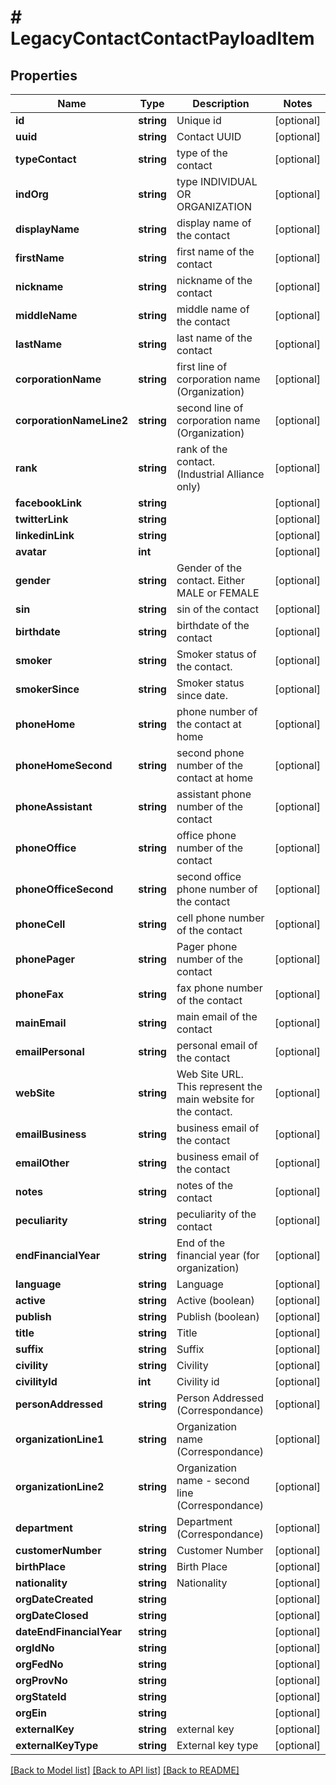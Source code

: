 # # LegacyContactContactPayloadItem

## Properties

Name | Type | Description | Notes
------------ | ------------- | ------------- | -------------
**id** | **string** | Unique id | [optional]
**uuid** | **string** | Contact UUID | [optional]
**typeContact** | **string** | type of the contact | [optional]
**indOrg** | **string** | type INDIVIDUAL OR ORGANIZATION | [optional]
**displayName** | **string** | display name of the contact | [optional]
**firstName** | **string** | first name of the contact | [optional]
**nickname** | **string** | nickname of the contact | [optional]
**middleName** | **string** | middle name of the contact | [optional]
**lastName** | **string** | last name of the contact | [optional]
**corporationName** | **string** | first line of corporation name (Organization) | [optional]
**corporationNameLine2** | **string** | second line of corporation name (Organization) | [optional]
**rank** | **string** | rank of the contact. (Industrial Alliance only) | [optional]
**facebookLink** | **string** |  | [optional]
**twitterLink** | **string** |  | [optional]
**linkedinLink** | **string** |  | [optional]
**avatar** | **int** |  | [optional]
**gender** | **string** | Gender of the contact. Either MALE or FEMALE | [optional]
**sin** | **string** | sin of the contact | [optional]
**birthdate** | **string** | birthdate of the contact | [optional]
**smoker** | **string** | Smoker status of the contact. | [optional]
**smokerSince** | **string** | Smoker status since date. | [optional]
**phoneHome** | **string** | phone number of the contact at home | [optional]
**phoneHomeSecond** | **string** | second phone number of the contact at home | [optional]
**phoneAssistant** | **string** | assistant phone number of the contact | [optional]
**phoneOffice** | **string** | office phone number of the contact | [optional]
**phoneOfficeSecond** | **string** | second office phone number of the contact | [optional]
**phoneCell** | **string** | cell phone number of the contact | [optional]
**phonePager** | **string** | Pager phone number of the contact | [optional]
**phoneFax** | **string** | fax phone number of the contact | [optional]
**mainEmail** | **string** | main email of the contact | [optional]
**emailPersonal** | **string** | personal email of the contact | [optional]
**webSite** | **string** | Web Site URL. This represent the main website for the contact. | [optional]
**emailBusiness** | **string** | business email of the contact | [optional]
**emailOther** | **string** | business email of the contact | [optional]
**notes** | **string** | notes of the contact | [optional]
**peculiarity** | **string** | peculiarity of the contact | [optional]
**endFinancialYear** | **string** | End of the financial year (for organization) | [optional]
**language** | **string** | Language | [optional]
**active** | **string** | Active (boolean) | [optional]
**publish** | **string** | Publish (boolean) | [optional]
**title** | **string** | Title | [optional]
**suffix** | **string** | Suffix | [optional]
**civility** | **string** | Civility | [optional]
**civilityId** | **int** | Civility id | [optional]
**personAddressed** | **string** | Person Addressed (Correspondance) | [optional]
**organizationLine1** | **string** | Organization name (Correspondance) | [optional]
**organizationLine2** | **string** | Organization name - second line (Correspondance) | [optional]
**department** | **string** | Department (Correspondance) | [optional]
**customerNumber** | **string** | Customer Number | [optional]
**birthPlace** | **string** | Birth Place | [optional]
**nationality** | **string** | Nationality | [optional]
**orgDateCreated** | **string** |  | [optional]
**orgDateClosed** | **string** |  | [optional]
**dateEndFinancialYear** | **string** |  | [optional]
**orgIdNo** | **string** |  | [optional]
**orgFedNo** | **string** |  | [optional]
**orgProvNo** | **string** |  | [optional]
**orgStateId** | **string** |  | [optional]
**orgEin** | **string** |  | [optional]
**externalKey** | **string** | external key | [optional]
**externalKeyType** | **string** | External key type | [optional]

[[Back to Model list]](../../README.md#models) [[Back to API list]](../../README.md#endpoints) [[Back to README]](../../README.md)
